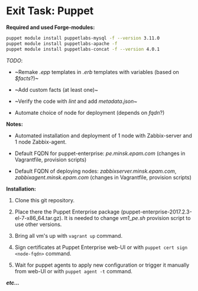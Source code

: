 # Exit Task: Puppet

**Required and used Forge-modules:**
```bash
puppet module install puppetlabs-mysql -f --version 3.11.0
puppet module install puppetlabs-apache -f
puppet module install puppetlabs-concat -f --version 4.0.1
```
*_TODO_*:

+ ~Remake _.epp_ templates in _.erb_ templates with variables (based on _$facts_?)~

+ ~Add custom facts (at least one)~

+ ~Verify the code with _lint_ and add _metadata.json_~

+ Automate choice of node for deployment (depends on _fqdn_?)

**Notes:**

+ Automated installation and deployment of 1 node with Zabbix-server and 1 node Zabbix-agent.

+ Default FQDN for puppet-enterprise: _pe.minsk.epam.com_ (changes in Vagrantfile, provision scripts)

+ Default FQDN of deploying nodes: _zabbixserver.minsk.epam.com_,
                                   _zabbixagent.minsk.epam.com_ (changes in Vagrantfile, provision scripts)

**Installation:**

1. Clone this git repository.

2. Place there the Puppet Enterprise package (puppet-enterprise-2017.2.3-el-7-x86_64.tar.gz).
It is needed to change _vm1_pe.sh_ provision script to use other versions.

3. Bring all vm's up with ```vagrant up``` command.

4. Sign certificates at Puppet Enterprise web-UI or with ```puppet cert sign <node-fqdn>``` command.

5. Wait for puppet agents to apply new configuration or trigger it manually from web-UI or with ```puppet agent -t``` command.


___etc...___

